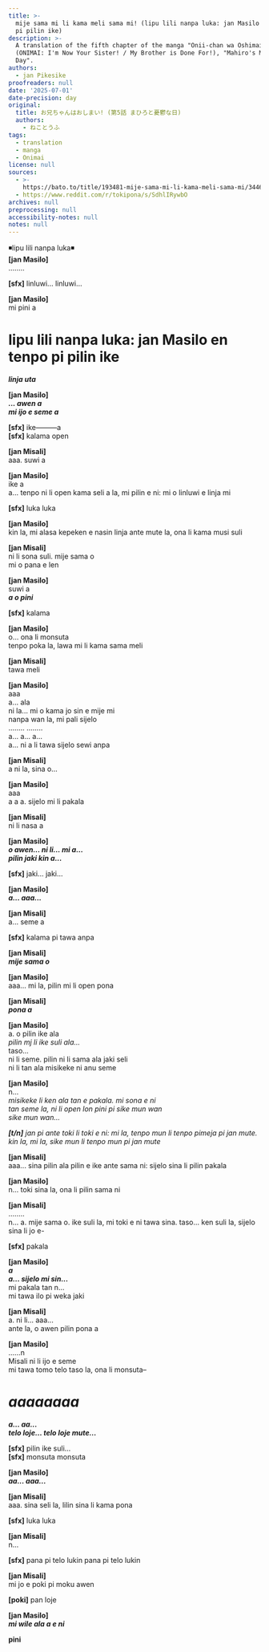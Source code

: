 ```yaml
---
title: >-
  mije sama mi li kama meli sama mi! (lipu lili nanpa luka: jan Masilo en tenpo
  pi pilin ike)
description: >-
  A translation of the fifth chapter of the manga "Onii-chan wa Oshimai!"
  (ONIMAI: I'm Now Your Sister! / My Brother is Done For!), "Mahiro's Melancholy
  Day".
authors:
  - jan Pikesike
proofreaders: null
date: '2025-07-01'
date-precision: day
original:
  title: お兄ちゃんはおしまい! (第5話 まひろと憂鬱な日)
  authors:
    - ねことうふ
tags:
  - translation
  - manga
  - Onimai
license: null
sources:
  - >-
    https://bato.to/title/193481-mije-sama-mi-li-kama-meli-sama-mi/3446977-vol_1-ch_5
  - https://www.reddit.com/r/tokipona/s/SdhlIRywbO
archives: null
preprocessing: null
accessibility-notes: null
notes: null
---
```


◾lipu lili nanpa luka◾  
**[jan Masilo]**  
........

**[sfx]** linluwi... linluwi…

**[jan Masilo]**  
mi pini a

# lipu lili nanpa luka: jan Masilo en tenpo pi pilin ike

***linja uta***

**[jan Masilo]**  
***... awen a***  
***mi ijo e seme a***

**[sfx]** ike———a  
**[sfx]** kalama open

**[jan Misali]**  
aaa. suwi a

**[jan Masilo]**  
ike a  
a... tenpo ni li open kama seli a la, mi pilin e ni: mi o linluwi e linja mi

**[sfx]** luka luka

**[jan Masilo]**  
kin la, mi alasa kepeken e nasin linja ante mute la, ona li kama musi suli

**[jan Misali]**  
ni li sona suli. mije sama o  
mi o pana e len

**[jan Masilo]**  
suwi a  
***a o pini***

**[sfx]** kalama

**[jan Masilo]**  
o... ona li monsuta  
tenpo poka la, lawa mi li kama sama meli

**[jan Misali]**  
tawa meli

**[jan Masilo]**  
aaa  
a... ala  
ni la... mi o kama jo sin e mije mi  
nanpa wan la, mi pali sijelo  
........ ........  
a... a... a...  
a… ni a li tawa sijelo sewi anpa 

**[jan Misali]**  
a ni la, sina o…

**[jan Masilo]**  
aaa  
a a a. sijelo mi li pakala

**[jan Misali]**  
ni li nasa a

**[jan Masilo]**  
***o awen... ni li... mi a...***  
***pilin jaki kin a...***

**[sfx]** jaki... jaki...

**[jan Masilo]**  
***a... aaa...***

**[jan Misali]**  
a... seme a

**[sfx]** kalama pi tawa anpa

**[jan Misali]**  
***mije sama o***

**[jan Masilo]**  
aaa… mi la, pilin mi li open pona

**[jan Misali]**  
***pona a***

**[jan Masilo]**  
a. o pilin ike ala  
*pilin mj li ike suli ala...*  
taso...  
ni li seme. pilin ni li sama ala jaki seli  
ni li tan ala misikeke ni anu seme

**[jan Masilo]**  
n...  
*misikeke li ken ala tan e pakala. mi sona e ni*  
*tan seme la, ni li open lon pini pi sike mun wan*  
*sike mun wan...*  

***[t/n]*** *jan pi ante toki li toki e ni: mi la, tenpo mun li tenpo pimeja pi jan mute. kin la, mi la, sike mun li tenpo mun pi jan mute*

**[jan Misali]**  
aaa... sina pilin ala pilin e ike ante sama ni: sijelo sina li pilin pakala

**[jan Masilo]**  
n... toki sina la, ona li pilin sama ni

**[jan Misali]**  
........  
n... a. mije sama o. ike suli la, mi toki e ni tawa sina. taso... ken suli la, sijelo sina li jo e-

**[sfx]** pakala

**[jan Masilo]**  
***a***  
***a... sijelo mi sin...***  
mi pakala tan n...  
mi tawa ilo pi weka jaki

**[jan Misali]**  
a. ni li... aaa...  
ante la, o awen pilin pona a

**[jan Masilo]**  
......n  
Misali ni li ijo e seme  
mi tawa tomo telo taso la, ona li monsuta–

# ***aaaaaaaa***

***a... aa...***  
***telo loje… telo loje mute…***

**[sfx]** pilin ike suli...  
**[sfx]** monsuta monsuta

**[jan Masilo]**  
***aa... aaa...***

**[jan Misali]**  
aaa. sina seli la, lilin sina li kama pona  

**[sfx]** luka luka

**[jan Misali]**  
n...

**[sfx]** pana pi telo lukin pana pi telo lukin

**[jan Misali]**  
mi jo e poki pi moku awen

**[poki]** pan loje

**[jan Masilo]**  
***mi wile ala a e ni***

**pini**

